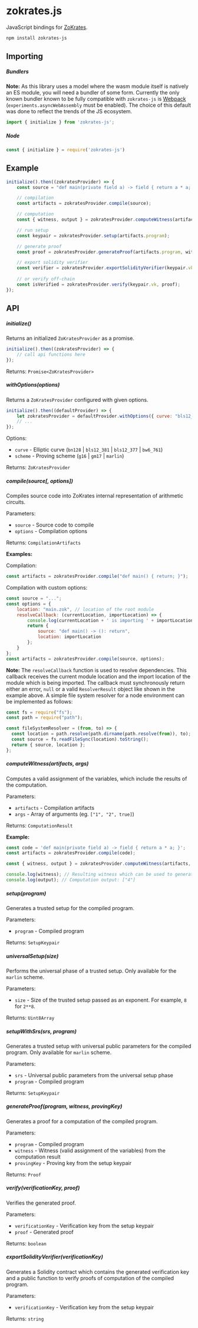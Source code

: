 # zokrates.js

JavaScript bindings for [ZoKrates](https://github.com/Zokrates/ZoKrates).

```bash
npm install zokrates-js
```

## Importing

##### Bundlers
**Note:** As this library uses a model where the wasm module itself is natively an ES module, you will need a bundler of some form. 
Currently the only known bundler known to be fully compatible with `zokrates-js` is [Webpack](https://webpack.js.org/) (`experiments.asyncWebAssembly` must be enabled). 
The choice of this default was done to reflect the trends of the JS ecosystem.
```js
import { initialize } from 'zokrates-js';
```

##### Node
```js
const { initialize } = require('zokrates-js')
```

## Example
```js
initialize().then((zokratesProvider) => {
    const source = "def main(private field a) -> field { return a * a; }";

    // compilation
    const artifacts = zokratesProvider.compile(source);

    // computation
    const { witness, output } = zokratesProvider.computeWitness(artifacts, ["2"]);

    // run setup
    const keypair = zokratesProvider.setup(artifacts.program);

    // generate proof
    const proof = zokratesProvider.generateProof(artifacts.program, witness, keypair.pk);

    // export solidity verifier
    const verifier = zokratesProvider.exportSolidityVerifier(keypair.vk);
    
    // or verify off-chain
    const isVerified = zokratesProvider.verify(keypair.vk, proof);
});
```

## API

##### initialize()
Returns an initialized `ZoKratesProvider` as a promise.

```js
initialize().then((zokratesProvider) => { 
    // call api functions here
});
```

Returns: `Promise<ZoKratesProvider>`

##### withOptions(options)
Returns a `ZoKratesProvider` configured with given options.

```js
initialize().then((defaultProvider) => { 
    let zokratesProvider = defaultProvider.withOptions({ curve: "bls12_381", scheme: "g16" });
    // ...
});
```

Options:
* `curve` - Elliptic curve (`bn128` | `bls12_381` | `bls12_377` | `bw6_761`)
* `scheme` - Proving scheme (`g16` | `gm17` | `marlin`)

Returns: `ZoKratesProvider`

##### compile(source[, options])
Compiles source code into ZoKrates internal representation of arithmetic circuits.

Parameters:
* `source` - Source code to compile
* `options` - Compilation options

Returns: `CompilationArtifacts`

**Examples:**

Compilation:
```js
const artifacts = zokratesProvider.compile("def main() { return; }");
```

Compilation with custom options:
```js
const source = "...";
const options = {
    location: "main.zok", // location of the root module
    resolveCallback: (currentLocation, importLocation) => {
        console.log(currentLocation + ' is importing ' + importLocation);
        return { 
            source: "def main() -> (): return", 
            location: importLocation 
        };
    }
};
const artifacts = zokratesProvider.compile(source, options);
```

**Note:** The `resolveCallback` function is used to resolve dependencies. 
This callback receives the current module location and the import location of the module which is being imported. 
The callback must synchronously return either an error, `null` or a valid `ResolverResult` object like shown in the example above. 
A simple file system resolver for a node environment can be implemented as follows:

```js
const fs = require("fs");
const path = require("path");

const fileSystemResolver = (from, to) => {
  const location = path.resolve(path.dirname(path.resolve(from)), to);
  const source = fs.readFileSync(location).toString();
  return { source, location };
};
```

##### computeWitness(artifacts, args)
Computes a valid assignment of the variables, which include the results of the computation.

Parameters:
* `artifacts` - Compilation artifacts
* `args` - Array of arguments (eg. `["1", "2", true]`)

Returns: `ComputationResult`

**Example:**

```js
const code = 'def main(private field a) -> field { return a * a; }';
const artifacts = zokratesProvider.compile(code);

const { witness, output } = zokratesProvider.computeWitness(artifacts, ["2"]);

console.log(witness); // Resulting witness which can be used to generate a proof
console.log(output); // Computation output: ["4"]
```

##### setup(program)
Generates a trusted setup for the compiled program.

Parameters:
* `program` - Compiled program

Returns: `SetupKeypair`

##### universalSetup(size)
Performs the universal phase of a trusted setup. Only available for the `marlin` scheme.

Parameters:
* `size` - Size of the trusted setup passed as an exponent. For example, `8` for `2**8`.

Returns: `Uint8Array`

##### setupWithSrs(srs, program)
Generates a trusted setup with universal public parameters for the compiled program. Only available for `marlin` scheme.

Parameters:
* `srs` - Universal public parameters from the universal setup phase
* `program` - Compiled program

Returns: `SetupKeypair`

##### generateProof(program, witness, provingKey)
Generates a proof for a computation of the compiled program.

Parameters:
* `program` - Compiled program
* `witness` - Witness (valid assignment of the variables) from the computation result
* `provingKey` - Proving key from the setup keypair

Returns: `Proof`

##### verify(verificationKey, proof)
Verifies the generated proof.

Parameters:
* `verificationKey` - Verification key from the setup keypair
* `proof` - Generated proof

Returns: `boolean`

##### exportSolidityVerifier(verificationKey)
Generates a Solidity contract which contains the generated verification key and a public function to verify proofs of computation of the compiled program.

Parameters:
* `verificationKey` - Verification key from the setup keypair

Returns: `string`
